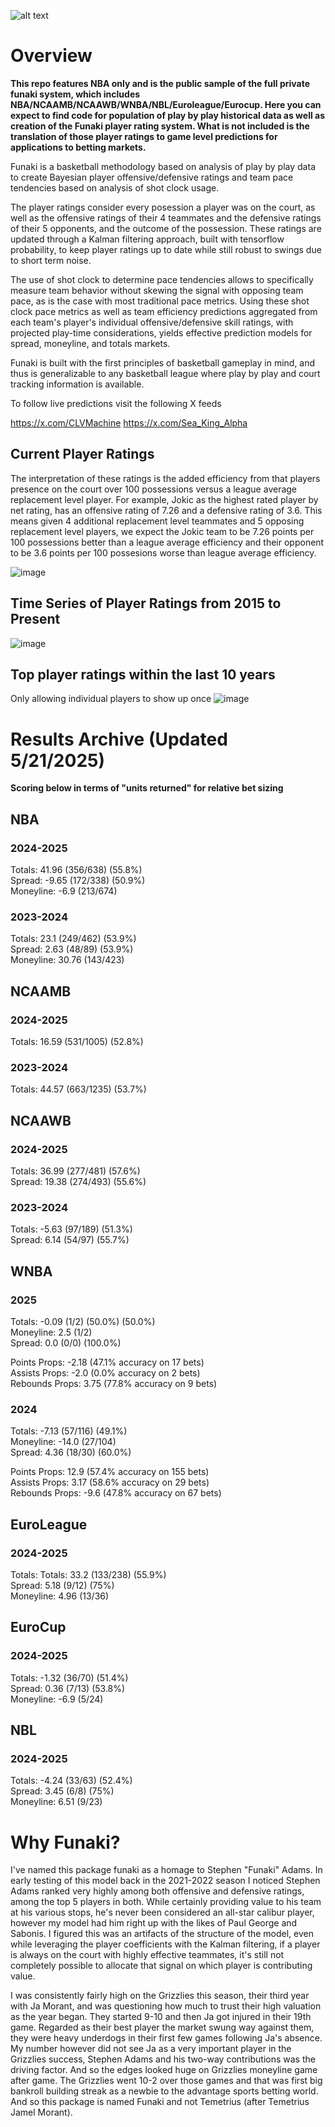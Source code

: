 ![alt text](https://www.basketball-reference.com/req/202106291/images/headshots/adamsst01.jpg)

# Overview

**This repo features NBA only and is the public sample of the full private funaki system, which includes NBA/NCAAMB/NCAAWB/WNBA/NBL/Euroleague/Eurocup.  Here you can expect to find code for population of play by play historical data as well as creation of the Funaki player rating system.  What is not included is the translation of those player ratings to game level predictions for applications to betting markets.**

Funaki is a basketball methodology based on analysis of play by play data to create Bayesian player offensive/defensive ratings and team pace tendencies based on analysis of shot clock usage.  

The player ratings consider every posession a player was on the court, as well as the offensive ratings of their 4 teammates and the defensive ratings of their 5 opponents, and the outcome of the possession.  These ratings are updated through a Kalman filtering approach, built with tensorflow probability, to keep player ratings up to date while still robust to swings due to short term noise.  

The use of shot clock to determine pace tendencies allows to specifically measure team behavior without skewing the signal with opposing team pace, as is the case with most traditional pace metrics.  Using these shot clock pace metrics as well as team efficiency predictions aggregated from each team's player's individual offensive/defensive skill ratings, with projected play-time considerations, yields effective prediction models for spread, moneyline, and totals markets.  

Funaki is built with the first principles of basketball gameplay in mind, and thus is generalizable to any basketball league where play by play and court tracking information is available.  

To follow live predictions visit the following X feeds

https://x.com/CLVMachine
https://x.com/Sea_King_Alpha

## Current Player Ratings

The interpretation of these ratings is the added efficiency from that players presence on the court over 100 possessions versus a league average replacement level player.  For example, Jokic as the highest rated player by net rating, has an offensive rating of 7.26 and a defensive rating of 3.6.  This means given 4 additional replacement level teammates and 5 opposing replacement level players, we expect the Jokic team to be 7.26 points per 100 possessions better than a league average efficiency and their opponent to be 3.6 points per 100 possesions worse than league average efficiency.  

![image](https://github.com/user-attachments/assets/ca9cf950-0611-4400-b254-e99f4e19d955)

## Time Series of Player Ratings from 2015 to Present
![image](https://github.com/user-attachments/assets/b703bfc0-2c82-4992-a553-422f36821d7e)

## Top player ratings within the last 10 years
Only allowing individual players to show up once 
![image](https://github.com/user-attachments/assets/2a506b28-2bbf-4d1f-b1f2-03afff36b24a)

# Results Archive (Updated 5/21/2025)

**Scoring below in terms of "units returned" for relative bet sizing**

## NBA

### 2024-2025

Totals: 41.96 (356/638) (55.8%)  
Spread: -9.65 (172/338) (50.9%)  
Moneyline: -6.9 (213/674)

### 2023-2024
  
Totals: 23.1 (249/462) (53.9%)  
Spread: 2.63 (48/89) (53.9%)  
Moneyline: 30.76 (143/423)

## NCAAMB

### 2024-2025
  
Totals: 16.59 (531/1005) (52.8%)

### 2023-2024
  
Totals: 44.57 (663/1235) (53.7%)  

## NCAAWB 

### 2024-2025

Totals: 36.99 (277/481) (57.6%)  
Spread: 19.38 (274/493) (55.6%)

### 2023-2024
  
Totals: -5.63 (97/189) (51.3%)  
Spread: 6.14 (54/97) (55.7%)  

## WNBA

### 2025

Totals: -0.09 (1/2) (50.0%) (50.0%)  
Moneyline: 2.5 (1/2)  
Spread: 0.0 (0/0) (100.0%)  

Points Props: -2.18 (47.1% accuracy on 17 bets)  
Assists Props: -2.0 (0.0% accuracy on 2 bets)  
Rebounds Props: 3.75 (77.8% accuracy on 9 bets) 

### 2024

Totals: -7.13 (57/116) (49.1%)  
Moneyline: -14.0 (27/104)  
Spread: 4.36 (18/30) (60.0%)  

Points Props: 12.9 (57.4% accuracy on 155 bets)  
Assists Props: 3.17 (58.6% accuracy on 29 bets)  
Rebounds Props: -9.6 (47.8% accuracy on 67 bets) 

## EuroLeague

### 2024-2025 

Totals: Totals: 33.2 (133/238) (55.9%)   
Spread: 5.18 (9/12) (75%)   
Moneyline: 4.96 (13/36)

## EuroCup

### 2024-2025 

Totals: -1.32 (36/70) (51.4%)  
Spread: 0.36 (7/13) (53.8%)    
Moneyline: -6.9 (5/24)

## NBL

### 2024-2025 

Totals: -4.24 (33/63) (52.4%)   
Spread: 3.45 (6/8) (75%)   
Moneyline: 6.51 (9/23)

# Why Funaki?  

I've named this package funaki as a homage to Stephen "Funaki" Adams.  In early testing of this model back in the 2021-2022 season I noticed Stephen Adams ranked very highly among both offensive and defensive ratings, among the top 5 players in both.  While certainly providing value to his team at his various stops, he's never been considered an all-star calibur player, however my model had him right up with the likes of Paul George and Sabonis.  I figured this was an artifacts of the structure of the model, even while leveraging the player coefficients with the Kalman filtering, if a player is always on the court with highly effective teammates, it's still not completely possible to allocate that signal on which player is contributing value.  

I was consistently fairly high on the Grizzlies this season, their third year with Ja Morant, and was questioning how much to trust their high valuation as the year began.  They started 9-10 and then Ja got injured in their 19th game.  Regarded as their best player the market swung way against them, they were heavy underdogs in their first few games following Ja's absence.  My number however did not see Ja as a very important player in the Grizzlies success, Stephen Adams and his two-way contributions was the driving factor.  And so the edges looked huge on Grizzlies moneyline game after game.  The Grizzlies went 10-2 over those games and that was first big bankroll building streak as a newbie to the advantage sports betting world.  And so this package is named Funaki and not Temetrius (after Temetrius Jamel Morant).


